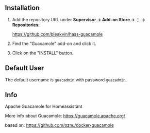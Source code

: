 ## Installation
1. Add the repository URL under **Supervisor → Add-on Store → ⋮ → Repositories**:

    https://github.com/bleakvin/hass-guacamole
2. Find the "Guacamole" add-on and click it.
3. Click on the "INSTALL" button.


## Default User

The default username is `guacadmin` with password `guacadmin`.


## Info

Apache Guacamole for Homeassistant

More info about Guacamole: https://guacamole.apache.org/

based on: https://github.com/oznu/docker-guacamole
